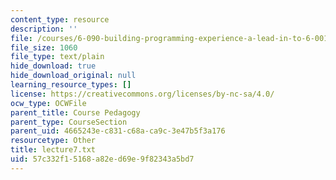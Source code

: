 ```yaml
---
content_type: resource
description: ''
file: /courses/6-090-building-programming-experience-a-lead-in-to-6-001-january-iap-2005/57c332f15168a82ed69e9f82343a5bd7_lecture7.txt
file_size: 1060
file_type: text/plain
hide_download: true
hide_download_original: null
learning_resource_types: []
license: https://creativecommons.org/licenses/by-nc-sa/4.0/
ocw_type: OCWFile
parent_title: Course Pedagogy
parent_type: CourseSection
parent_uid: 4665243e-c831-c68a-ca9c-3e47b5f3a176
resourcetype: Other
title: lecture7.txt
uid: 57c332f1-5168-a82e-d69e-9f82343a5bd7
---
```


